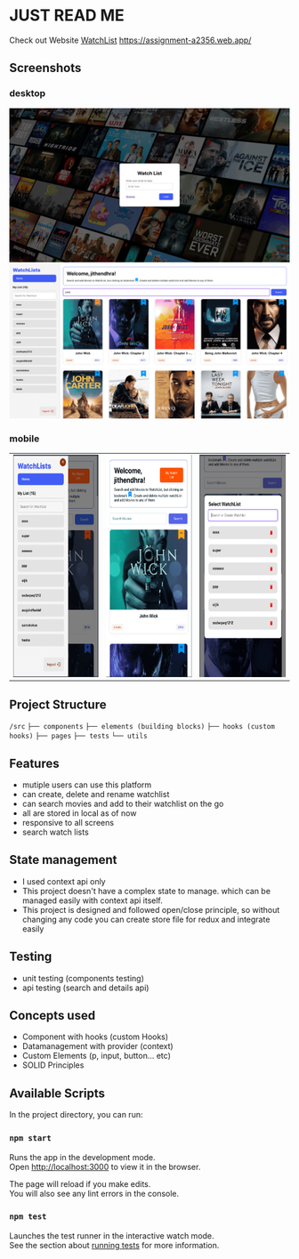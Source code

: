 # JUST READ ME

Check out Website [WatchList](https://assignment-a2356.web.app/)
https://assignment-a2356.web.app/

## Screenshots

### desktop

<img src="./screenshots/login.png"  />
<img src="./screenshots/home.png" />

### mobile

<table>
  <tr>
   <td>
   <img src="./screenshots/mobile1.png" style="height: 400px" />
   </td>
   <td>
   <img src="./screenshots/mobile2.png"  style="height: 400px" />
   </td>
   <td>
   <img src="./screenshots/mobile3.png"  style="height: 400px" />
   </td>
  </tr>
 </table>

## Project Structure

`/src`
`├── components`
`├── elements (building blocks)`
`├── hooks (custom hooks)`
`├── pages`
`├── tests`
`└── utils`

## Features

- mutiple users can use this platform
- can create, delete and rename watchlist
- can search movies and add to their watchlist on the go
- all are stored in local as of now
- responsive to all screens
- search watch lists

## State management

- I used context api only
- This project doesn't have a complex state to manage. which can be managed easily with context api itself.
- This project is designed and followed open/close principle, so without changing any code you can create store file for redux and integrate easily

## Testing

- unit testing (components testing)
- api testing (search and details api)

## Concepts used

- Component with hooks (custom Hooks)
- Datamanagement with provider (context)
- Custom Elements (p, input, button... etc)
- SOLID Principles

## Available Scripts

In the project directory, you can run:

### `npm start`

Runs the app in the development mode.\
Open [http://localhost:3000](http://localhost:3000) to view it in the browser.

The page will reload if you make edits.\
You will also see any lint errors in the console.

### `npm test`

Launches the test runner in the interactive watch mode.\
See the section about [running tests](https://facebook.github.io/create-react-app/docs/running-tests) for more information.
